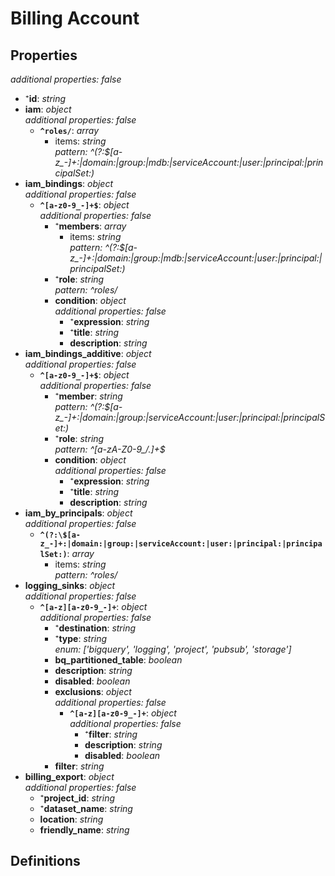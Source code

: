 # Billing Account

<!-- markdownlint-disable MD036 -->

## Properties

*additional properties: false*

- ⁺**id**: *string*
- **iam**: *object*
  <br>*additional properties: false*
  - **`^roles/`**: *array*
    - items: *string*
      <br>*pattern: ^(?:\$[a-z_-]+:|domain:|group:|mdb:|serviceAccount:|user:|principal:|principalSet:)*
- **iam_bindings**: *object*
  <br>*additional properties: false*
  - **`^[a-z0-9_-]+$`**: *object*
    <br>*additional properties: false*
    - ⁺**members**: *array*
      - items: *string*
        <br>*pattern: ^(?:\$[a-z_-]+:|domain:|group:|mdb:|serviceAccount:|user:|principal:|principalSet:)*
    - ⁺**role**: *string*
      <br>*pattern: ^roles/*
    - **condition**: *object*
      <br>*additional properties: false*
      - ⁺**expression**: *string*
      - ⁺**title**: *string*
      - **description**: *string*
- **iam_bindings_additive**: *object*
  <br>*additional properties: false*
  - **`^[a-z0-9_-]+$`**: *object*
    <br>*additional properties: false*
    - ⁺**member**: *string*
      <br>*pattern: ^(?:\$[a-z_-]+:|domain:|group:|serviceAccount:|user:|principal:|principalSet:)*
    - ⁺**role**: *string*
      <br>*pattern: ^[a-zA-Z0-9_/\.]+$*
    - **condition**: *object*
      <br>*additional properties: false*
      - ⁺**expression**: *string*
      - ⁺**title**: *string*
      - **description**: *string*
- **iam_by_principals**: *object*
  <br>*additional properties: false*
  - **`^(?:\$[a-z_-]+:|domain:|group:|serviceAccount:|user:|principal:|principalSet:)`**: *array*
    - items: *string*
      <br>*pattern: ^roles/*
- **logging_sinks**: *object*
  <br>*additional properties: false*
  - **`^[a-z][a-z0-9_-]+`**: *object*
    <br>*additional properties: false*
    - ⁺**destination**: *string*
    - ⁺**type**: *string*
      <br>*enum: ['bigquery', 'logging', 'project', 'pubsub', 'storage']*
    - **bq_partitioned_table**: *boolean*
    - **description**: *string*
    - **disabled**: *boolean*
    - **exclusions**: *object*
      <br>*additional properties: false*
      - **`^[a-z][a-z0-9_-]+`**: *object*
        <br>*additional properties: false*
        - ⁺**filter**: *string*
        - **description**: *string*
        - **disabled**: *boolean*
    - **filter**: *string*
- **billing_export**: *object*
  <br>*additional properties: false*
  - ⁺**project_id**: *string*
  - ⁺**dataset_name**: *string*
  - **location**: *string*
  - **friendly_name**: *string*

## Definitions


